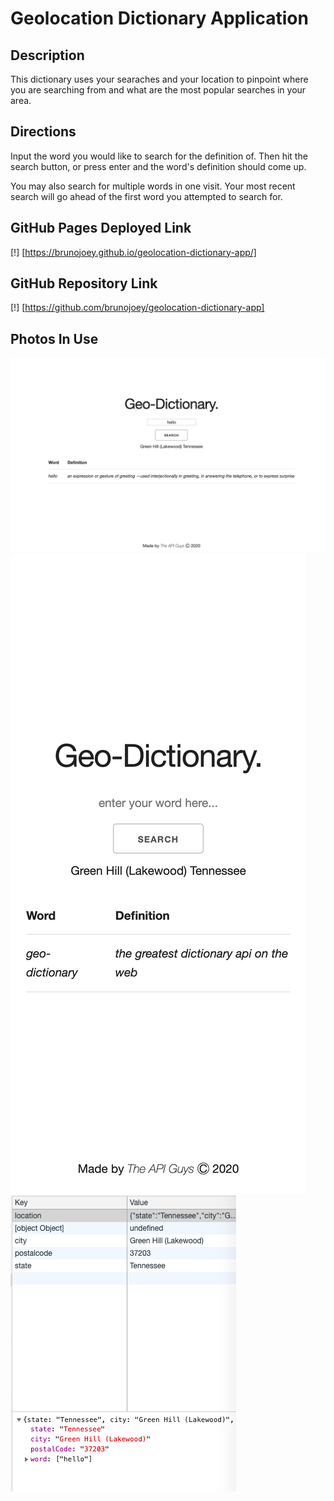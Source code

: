 # Geolocation Dictionary Application

## Description
This dictionary uses your searaches and your location to pinpoint where you are searching from and what are the most popular searches in your area. 

## Directions
Input the word you would like to search for the definition of. Then hit the search button, or press enter and the word's definition should come up. 

You may also search for multiple words in one visit. Your most recent search will go ahead of the first word you attempted to search for. 

## GitHub Pages Deployed Link
[!] [https://brunojoey.github.io/geolocation-dictionary-app/]

## GitHub Repository Link
[!] [https://github.com/brunojoey/geolocation-dictionary-app]

## Photos In Use
![Geolocation Dictionary App on Computer](geolocation-dictionary-app-computer.png)
![Geolocation Dictionary App on IphoneX](geolocation-dictionary-app-iphoneX.png)
![Local Storage In Use](local-storage-geolocation-dictionary-app.png)
